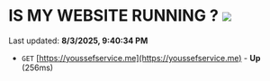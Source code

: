 # IS MY WEBSITE RUNNING ? [![](https://img.shields.io/static/v1?label=Sponsor&message=%E2%9D%A4&logo=GitHub&color=%23fe8e86)](https://github.com/sponsors/Youssef-Lehmam)

Last updated: **8/3/2025, 9:40:34 PM**

- `GET` [https://youssefservice.me](https://youssefservice.me) - **Up** (256ms)
